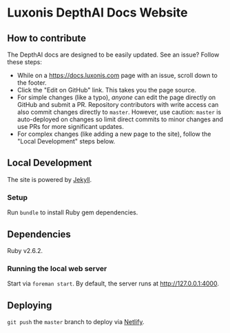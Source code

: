 # Luxonis DepthAI Docs Website

## How to contribute

The DepthAI docs are designed to be easily updated. See an issue? Follow these steps:

* While on a https://docs.luxonis.com page with an issue, scroll down to the footer.
* Click the "Edit on GitHub" link. This takes you the page source.
* For simple changes (like a typo), _anyone_ can edit the page directly on GitHub and submit a PR. Repository contributors with write access can also commit changes directly to `master`. However, use caution: `master` is auto-deployed on changes so limit direct commits to minor changes and use PRs for more significant updates.
* For complex changes (like adding a new page to the site), follow the "Local Development" steps below.

## Local Development

The site is powered by [Jekyll](https://jekyllrb.com/).

### Setup

Run `bundle` to install Ruby gem dependencies.

## Dependencies

Ruby v2.6.2.

### Running the local web server

Start via `foreman start`. By default, the server runs at http://127.0.0.1:4000.

## Deploying

`git push` the `master` branch to deploy via [Netlify](https://www.netlify.com/).
